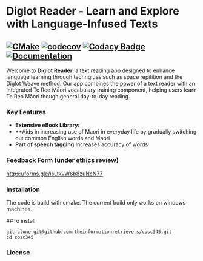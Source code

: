 # Diglot Reader - Learn and Explore with Language-Infused Texts
[![CMake](https://github.com/theinformationretrievers/cosc345/actions/workflows/cmake.yml/badge.svg)](https://github.com/theinformationretrievers/cosc345/actions/workflows/cmake.yml)
[![codecov](https://codecov.io/gh/theinformationretrievers/cosc345/branch/main/graph/badge.svg)](https://app.codecov.io/gh/theinformationretrievers/cosc345)
[![Codacy Badge](https://app.codacy.com/project/badge/Grade/8e10b54517ff492bb5c0649f71236a66)](https://app.codacy.com/gh/theinformationretrievers/cosc345/dashboard?utm_source=gh&utm_medium=referral&utm_content=&utm_campaign=Badge_grade)
[![Documentation](https://codedocs.xyz/theinformationretrievers/cosc345.svg)](https://codedocs.xyz/theinformationretrievers/cosc345/)
----

Welcome to **Diglot Reader**, a text reading app designed to enhance language learning through technqiues such as space repitition and the Diglot Weave method. Our app combines the power of a text reader with an integrated Te Reo Māori vocabulary training component, helping users learn Te Reo Māori though general day-to-day reading.


### Key Features

- **Extensive eBook Library:**
- **Aids in increasing use of Maori in everyday life by gradually switching out common English words and Maori
- **Part of speech tagging** Increases accuracy of words

  
### Feedback Form (under ethics review)
https://forms.gle/isLtkvW6b8zuNcN77

### Installation
The code is build with cmake. The current build only works on windows machines. 

##To install
```
git clone git@github.com:theinformationretrievers/cosc345.git
cd cosc345

```

### License


